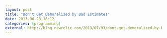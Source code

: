 ```yaml
---
layout: post
title: "Don't Get Demoralized by Bad Estimates"
date: 2013-06-28 16:12
categories: [programming]
external: http://blog.newrelic.com/2013/07/03/dont-get-demoralized-by-bad-estimates/
---
```


